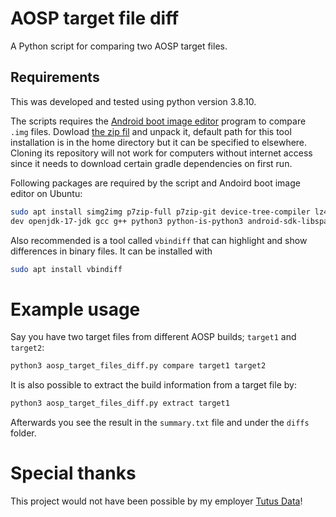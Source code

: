 # AOSP target file diff

A Python script for comparing two AOSP target files.


## Requirements

This was developed and tested using python version 3.8.10.

The scripts requires the [Android boot image editor](https://github.com/Android_boot_image_editor) program to compare `.img` files. Dowload [the zip fil](https://github.com/cfig/Android_boot_image_editor/releases) and unpack it, default path for this tool installation is in the home directory but it can be
specified to elsewhere. Cloning its repository will not work for computers without internet access since it needs
to download certain gradle dependencies on first run.

Following packages are required by the script and Andoird boot image editor on Ubuntu:

```bash
sudo apt install simg2img p7zip-full p7zip-git device-tree-compiler lz4 xz-utils zlib1g-
dev openjdk-17-jdk gcc g++ python3 python-is-python3 android-sdk-libsparse-utils
```

Also recommended is a tool called `vbindiff` that can highlight and show differences in binary files. It can be
installed with

```bash
sudo apt install vbindiff
```




# Example usage

Say you have two target files from different AOSP builds; `target1` and `target2`:

```bash
python3 aosp_target_files_diff.py compare target1 target2
```

It is also possible to extract the build information from a target file by:

```bash
python3 aosp_target_files_diff.py extract target1
```

Afterwards you see the result in the `summary.txt` file and under the `diffs` folder.

# Special thanks

This project would not have been possible by my employer [Tutus Data](https://tutus.se)! 




